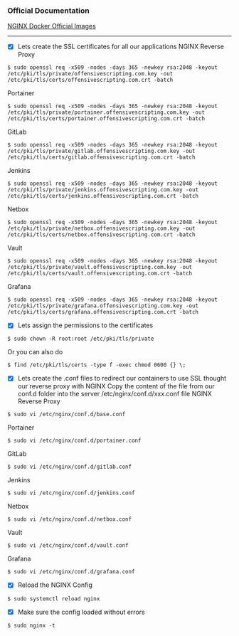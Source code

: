 ### Official Documentation
[NGINX Docker Official Images](https://hub.docker.com/_/nginx "NGINX Docker Official Images")

---

- [X] Lets create the SSL certificates for all our applications
NGINX Reverse Proxy
```ignorelang
$ sudo openssl req -x509 -nodes -days 365 -newkey rsa:2048 -keyout /etc/pki/tls/private/offensivescripting.com.key -out /etc/pki/tls/certs/offensivescripting.com.crt -batch
```

Portainer
```ignorelang
$ sudo openssl req -x509 -nodes -days 365 -newkey rsa:2048 -keyout /etc/pki/tls/private/portainer.offensivescripting.com.key -out /etc/pki/tls/certs/portainer.offensivescripting.com.crt -batch
```

GitLab
```ignorelang
$ sudo openssl req -x509 -nodes -days 365 -newkey rsa:2048 -keyout /etc/pki/tls/private/gitlab.offensivescripting.com.key -out /etc/pki/tls/certs/gitlab.offensivescripting.com.crt -batch
```

Jenkins
```ignorelang
$ sudo openssl req -x509 -nodes -days 365 -newkey rsa:2048 -keyout /etc/pki/tls/private/jenkins.offensivescripting.com.key -out /etc/pki/tls/certs/jenkins.offensivescripting.com.crt -batch
```

Netbox
```ignorelang
$ sudo openssl req -x509 -nodes -days 365 -newkey rsa:2048 -keyout /etc/pki/tls/private/netbox.offensivescripting.com.key -out /etc/pki/tls/certs/netbox.offensivescripting.com.crt -batch
```

Vault
```ignorelang
$ sudo openssl req -x509 -nodes -days 365 -newkey rsa:2048 -keyout /etc/pki/tls/private/vault.offensivescripting.com.key -out /etc/pki/tls/certs/vault.offensivescripting.com.crt -batch
```

Grafana
```ignorelang
$ sudo openssl req -x509 -nodes -days 365 -newkey rsa:2048 -keyout /etc/pki/tls/private/grafana.offensivescripting.com.key -out /etc/pki/tls/certs/grafana.offensivescripting.com.crt -batch
```

- [X] Lets assign the permissions to the certificates
```ignorelang
$ sudo chown -R root:root /etc/pki/tls/private
```
Or you can also do
```ignorelang
$ find /etc/pki/tls/certs -type f -exec chmod 0600 {} \;
```

- [X] Lets create the .conf files to redirect our containers to use SSL thought our reverse proxy with NGINX
Copy the content of the file from our conf.d folder into the server /etc/nginx/conf.d/xxx.conf file
NGINX Reverse Proxy
```ignorelang
$ sudo vi /etc/nginx/conf.d/base.conf
```

Portainer
```ignorelang
$ sudo vi /etc/nginx/conf.d/portainer.conf
```

GitLab
```ignorelang
$ sudo vi /etc/nginx/conf.d/gitlab.conf
```

Jenkins
```ignorelang
$ sudo vi /etc/nginx/conf.d/jenkins.conf
```

Netbox
```ignorelang
$ sudo vi /etc/nginx/conf.d/netbox.conf
```

Vault
```ignorelang
$ sudo vi /etc/nginx/conf.d/vault.conf
```

Grafana
```ignorelang
$ sudo vi /etc/nginx/conf.d/grafana.conf
```

- [X] Reload the NGINX Config
```ignorelang
$ sudo systemctl reload nginx
```

- [X] Make sure the config loaded without errors
```ignorelang
$ sudo nginx -t
```
